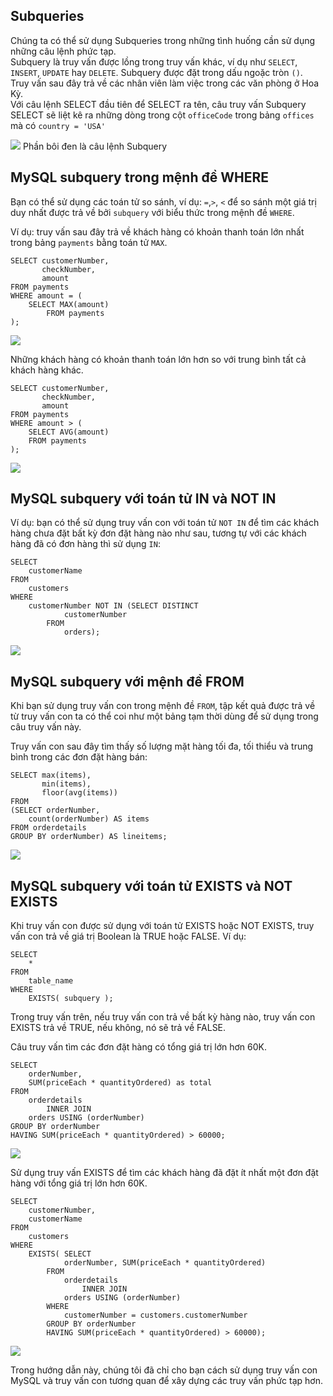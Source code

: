 ## Subqueries
Chúng ta có thể sử dụng Subqueries trong những tình huống cần sử dụng những câu lệnh phức tạp.  
Subquery là truy vấn được lồng trong truy vấn khác, ví dụ như `SELECT`, `INSERT`, `UPDATE` hay `DELETE`. Subquery được đặt trong dấu ngoặc tròn `()`.  
Truy vấn sau đây trả về các nhân viên làm việc trong các văn phòng ở Hoa Kỳ.  
Với câu lệnh SELECT đầu tiên để SELECT ra tên, câu truy vấn Subquery SELECT sẽ liệt kê ra những dòng trong cột `officeCode` trong bảng `offices` mà có `country = 'USA'`

<img src="https://i.imgur.com/OqVtw0b.png">  
Phần bôi đen là câu lệnh Subquery

## MySQL subquery trong mệnh đề WHERE
Bạn có thể sử dụng các toán tử so sánh, ví dụ: `=`,`>`, `<` để so sánh một giá trị duy nhất được trả về bởi `subquery` với biểu thức trong mệnh đề `WHERE`.

Ví dụ: truy vấn sau đây trả về khách hàng có khoản thanh toán lớn nhất trong bảng `payments` bằng toán tử `MAX`.
```
SELECT customerNumber,
       checkNumber,
       amount
FROM payments
WHERE amount = (
	SELECT MAX(amount) 
        FROM payments
);
```

<IMG SRC="https://i.imgur.com/CejR5qq.png">

Những khách hàng có khoản thanh toán lớn hơn so với trung bình tất cả khách hàng khác.
```
SELECT customerNumber,
       checkNumber,
	   amount
FROM payments
WHERE amount > (
	SELECT AVG(amount) 
    FROM payments
);
```

<img src="https://i.imgur.com/QyOZX62.png">

## MySQL subquery với toán tử IN và NOT IN
Ví dụ: bạn có thể sử dụng truy vấn con với toán tử `NOT IN` để tìm các khách hàng chưa đặt bất kỳ đơn đặt hàng nào như sau, tương tự với các khách hàng đã có đơn hàng thì sử dụng `IN`:
```
SELECT 
    customerName
FROM
    customers
WHERE
    customerNumber NOT IN (SELECT DISTINCT
            customerNumber
        FROM
            orders);
```

<IMG SRC="https://i.imgur.com/ZriQlHQ.png">

## MySQL subquery với mệnh đề FROM 
Khi bạn sử dụng truy vấn con trong mệnh đề `FROM`, tập kết quả được trả về từ truy vấn con ta có thể coi như một bảng tạm thời dùng để sử dụng trong câu truy vấn này.

Truy vấn con sau đây tìm thấy số lượng mặt hàng tối đa, tối thiểu và trung bình trong các đơn đặt hàng bán:

```
SELECT max(items),
       min(items),
       floor(avg(items))
FROM
(SELECT orderNumber, 
	count(orderNumber) AS items
FROM orderdetails
GROUP BY orderNumber) AS lineitems;
```
<img src="https://i.imgur.com/oUvP8Rd.png">

## MySQL subquery với toán tử EXISTS và NOT EXISTS
Khi truy vấn con được sử dụng với toán tử EXISTS hoặc NOT EXISTS, truy vấn con trả về giá trị Boolean là TRUE hoặc FALSE. 
Ví dụ:  
```
SELECT 
    *
FROM
    table_name
WHERE
    EXISTS( subquery );
```
Trong truy vấn trên, nếu truy vấn con trả về bất kỳ hàng nào, truy vấn con EXISTS trả về TRUE, nếu không, nó sẽ trả về FALSE.

Câu truy vấn tìm các đơn đặt hàng có tổng giá trị lớn hơn 60K.
```
SELECT 
    orderNumber, 
    SUM(priceEach * quantityOrdered) as total
FROM
    orderdetails
        INNER JOIN
    orders USING (orderNumber)
GROUP BY orderNumber
HAVING SUM(priceEach * quantityOrdered) > 60000;
```
<img src="https://i.imgur.com/NxBqxbT.png">

Sử dụng truy vấn EXISTS để tìm các khách hàng đã đặt ít nhất một đơn đặt hàng với tổng giá trị lớn hơn 60K.
```
SELECT 
    customerNumber, 
    customerName
FROM
    customers
WHERE
    EXISTS( SELECT 
            orderNumber, SUM(priceEach * quantityOrdered)
        FROM
            orderdetails
                INNER JOIN
            orders USING (orderNumber)
        WHERE
            customerNumber = customers.customerNumber
        GROUP BY orderNumber
        HAVING SUM(priceEach * quantityOrdered) > 60000);
```

<img src="https://i.imgur.com/COTOwUI.png">

Trong hướng dẫn này, chúng tôi đã chỉ cho bạn cách sử dụng truy vấn con MySQL và truy vấn con tương quan để xây dựng các truy vấn phức tạp hơn.









